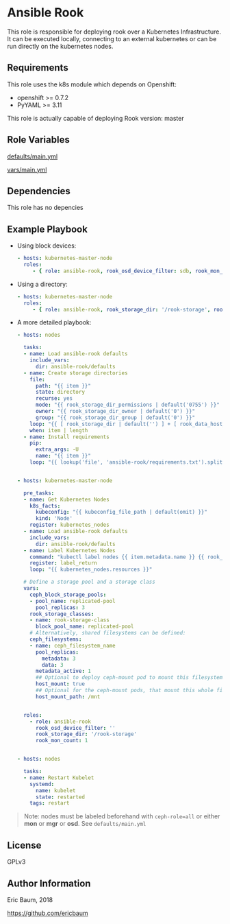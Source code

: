 Ansible Rook
=========

This role is responsible for deploying rook over a
Kubernetes Infrastructure. It can be executed locally,
connecting to an external kubernetes or can be run directly
on the kubernetes nodes.

Requirements
------------

This role uses the k8s module which depends on Openshift:

* openshift >= 0.7.2
* PyYAML >= 3.11

This role is actually capable of deploying Rook version: master

Role Variables
--------------

[defaults/main.yml](defaults/main.yml)

[vars/main.yml](vars/main.yml)

Dependencies
------------

This role has no depencies

Example Playbook
----------------
- Using block devices:
    ```yaml
    - hosts: kubernetes-master-node
      roles:
         - { role: ansible-rook, rook_osd_device_filter: sdb, rook_mon_count: 1 }
    ```
- Using a directory:
    ```yaml
    - hosts: kubernetes-master-node
      roles:
         - { role: ansible-rook, rook_storage_dir: '/rook-storage', rook_mon_count: 3 }
    ```
- A more detailed playbook:
    ```yaml
    - hosts: nodes

      tasks:
      - name: Load ansible-rook defaults
        include_vars:
          dir: ansible-rook/defaults
      - name: Create storage directories
        file:
          path: "{{ item }}"
          state: directory
          recurse: yes
          mode: "{{ rook_storage_dir_permissions | default('0755') }}"
          owner: "{{ rook_storage_dir_owner | default('0') }}"
          group: "{{ rook_storage_dir_group | default('0') }}"
        loop: "{{ [ rook_storage_dir | default('') ] + [ rook_data_host_path | default('') ] }}"
        when: item | length
      - name: Install requirements
        pip:
          extra_args: -U
          name: "{{ item }}"
        loop: "{{ lookup('file', 'ansible-rook/requirements.txt').splitlines() }}"


    - hosts: kubernetes-master-node

      pre_tasks:
      - name: Get Kubernetes Nodes
        k8s_facts:
          kubeconfig: "{{ kubeconfig_file_path | default(omit) }}"
          kind: 'Node'
        register: kubernetes_nodes
      - name: Load ansible-rook defaults
        include_vars:
          dir: ansible-rook/defaults
      - name: Label Kubernetes Nodes
        command: "kubectl label nodes {{ item.metadata.name }} {{ rook_node_label_key }}={{ rook_node_label_all }} --overwrite=true"
        register: label_return
        loop: "{{ kubernetes_nodes.resources }}"

      # Define a storage pool and a storage class
      vars:
        ceph_block_storage_pools:
        - pool_name: replicated-pool
          pool_replicas: 3
        rook_storage_classes:
        - name: rook-storage-class
          block_pool_name: replicated-pool
        # Alternatively, shared filesystems can be defined:
        ceph_filesystems:
        - name: ceph_filesystem_name
          pool_replicas:
            metadata: 3
            data: 3
          metadata_active: 1
          ## Optional to deploy ceph-mount pod to mount this filesystem on the host as well
          host_mount: true
          ## Optional for the ceph-mount pods, that mount this whole filesystem on the host
          host_mount_path: /mnt


      roles:
        - role: ansible-rook
          rook_osd_device_filter: ''
          rook_storage_dir: '/rook-storage'
          rook_mon_count: 1


    - hosts: nodes

      tasks:
      - name: Restart Kubelet
        systemd:
          name: kubelet
          state: restarted
        tags: restart
    ```

> Note: nodes must be labeled beforehand with `ceph-role=all` or either **mon** or **mgr** or **osd**.
> See `defaults/main.yml`

License
-------

GPLv3

Author Information
------------------

Eric Baum, 2018

https://github.com/ericbaum
